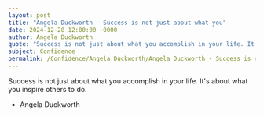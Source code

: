 ```yaml
---
layout: post
title: "Angela Duckworth - Success is not just about what you"
date: 2024-12-28 12:00:00 -0000
author: Angela Duckworth
quote: "Success is not just about what you accomplish in your life. It's about what you inspire others to do."
subject: Confidence
permalink: /Confidence/Angela Duckworth/Angela Duckworth - Success is not just about what you
---
```


Success is not just about what you accomplish in your life. It's about what you inspire others to do.

- Angela Duckworth
